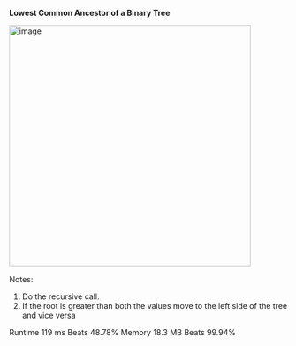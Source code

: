 **Lowest Common Ancestor of a Binary Tree**

<img width="437" alt="image" src="https://user-images.githubusercontent.com/25766765/211967322-71e03cc6-b88d-43c0-838a-fdbeda9f66c7.png">


Notes:
1. Do the recursive call.
2. If the root is greater than both the values move to the left side of the tree and vice versa

Runtime
119 ms
Beats
48.78%
Memory
18.3 MB
Beats
99.94%
